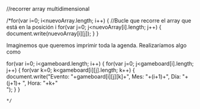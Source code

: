 <!-- Tareas pendientes programar
onclick div (disparo) Puede venir con click de mouse y con elmento de promt introducido por usuario
onclick botón Barcos
onclick botón resetear partida
onclick botón -->

<!-- Posible ampliación 1 
en el onclick gire casilla para ver que hay debajo  https://www.w3schools.com/howto/howto_css_flip_box.asp
<div class="flip-box">
  <div class="flip-box-inner">
    <div class="flip-box-front">
      <h2>Front Side</h2>
    </div>
    <div class="flip-box-back">
      <h2>Back Side</h2>
    </div>
  </div>
</div> -->

<!-- Posible ampliación 2
animaciones cuando se hunda barco o ganes partida o toques agua https://www.w3schools.com/howto/howto_js_animate.asp-->





//recorrer array multidimensional 

/*for(var i=0; i<nuevoArray.length; i++) {
    //Bucle que recorre el array que está en la posición i
    for(var j=0; j<nuevoArray[i].length; j++) {
        document.write(nuevoArray[i][j]);
    }
}

Imaginemos que queremos imprimir toda la agenda. Realizaríamos algo como

for(var i=0; i<gameboard.length; i++) {
    for(var j=0; j<gameboard[i].length; j++) {
        for(var k=0; k<gameboard[i][j].length; k++) {
            document.write("Evento: "+gameboard[i][j][k]+", Mes: "+(i+1)+", Día: "+(j+1)+ ", Hora: "+k+"<br>");
        }
    }
    
    
    
    */